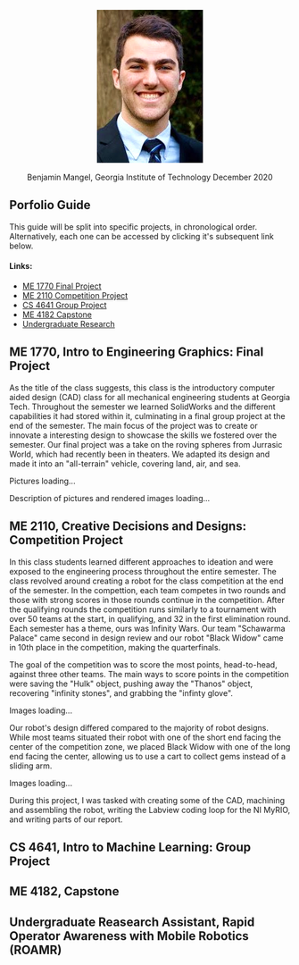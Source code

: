 <p align="center">
  <img src="Pro pic.png" />
</p>

<p align="center">
  Benjamin Mangel, Georgia Institute of Technology December 2020
</p>

## Porfolio Guide
This guide will be split into specific projects, in chronological order. Alternatively, each one can be accessed by clicking it's subsequent link below.

#### Links:
- [ME 1770 Final Project](#1770)
- [ME 2110 Competition Project](#2110)
- [CS 4641 Group Project](#4641)
- [ME 4182 Capstone](#4182)
- [Undergraduate Research](#undrgrd)

## <a name="1770"></a>ME 1770, Intro to Engineering Graphics: Final Project
As the title of the class suggests, this class is the introductory computer aided design (CAD) class for all mechanical engineering students at Georgia Tech. Throughout the semester we learned SolidWorks and the different capabilities it had stored within it, culminating in a final group project at the end of the semester. The main focus of the project was to create or innovate a interesting design to showcase the skills we fostered over the semester. Our final project was a take on the roving spheres from Jurrasic World, which had recently been in theaters. We adapted its design and made it into an "all-terrain" vehicle, covering land, air, and sea. 

Pictures loading...

Description of pictures and rendered images loading...

## <a name="2110"></a>ME 2110, Creative Decisions and Designs: Competition Project
In this class students learned different approaches to ideation and were exposed to the engineering process throughout the entire semester. The class revolved around creating a robot for the class competition at the end of the semester. In the compettion, each team competes in two rounds and those with strong scores in those rounds continue in the competition. After the qualifying rounds the competition runs similarly to a tournament with over 50 teams at the start, in qualifying, and 32 in the first elimination round. Each semester has a theme, ours was Infinity Wars. Our team "Schawarma Palace" came second in design review and our robot "Black Widow" came in 10th place in the competition, making the quarterfinals.

The goal of the competition was to score the most points, head-to-head, against three other teams. The main ways to score points in the competition were saving the "Hulk" object, pushing away the "Thanos" object, recovering "infinity stones", and grabbing the "infinty glove".

Images loading...

Our robot's design differed compared to the majority of robot designs. While most teams situated their robot with one of the short end facing the center of the competition zone, we placed Black Widow with one of the long end facing the center, allowing us to use a cart to collect gems instead of a sliding arm.

Images loading...

During this project, I was tasked with creating some of the CAD, machining and assembling the robot, writing the Labview coding loop for the NI MyRIO, and writing parts of our report.

## <a name="4641"></a>CS 4641, Intro to Machine Learning: Group Project


## <a name="4182"></a>ME 4182, Capstone


## <a name="undrgrd"></a>Undergraduate Reasearch Assistant, Rapid Operator Awareness with Mobile Robotics (ROAMR)
